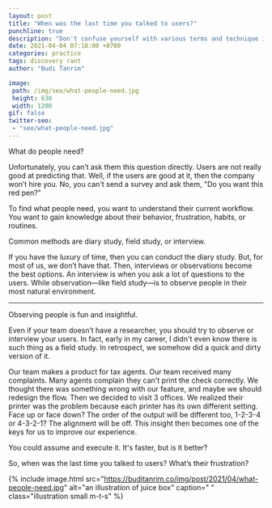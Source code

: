 ```yaml
---
layout: post
title: "When was the last time you talked to users?"
punchline: true
description: "Don't confuse yourself with various terms and technique in the industry. Always focus at your core."
date: 2021-04-04 07:18:00 +0700
categories: practice
tags: discovery rant
author: "Budi Tanrim"

image:
 path: /img/seo/what-people-need.jpg
 height: 630
 width: 1200
gif: false
twitter-seo: 
 - "seo/what-people-need.jpg"
---
```


What do people need?

Unfortunately, you can’t ask them this question directly. Users are not really good at predicting that. Well, if the users are good at it, then the company won’t hire you. No, you can't send a survey and ask them, "Do you want this red pen?"

To find what people need, you want to understand their current workflow. You want to gain knowledge about their behavior, frustration, habits, or routines.

Common methods are diary study, field study, or interview.

If you have the luxury of time, then you can conduct the diary study. But, for most of us, we don’t have that. Then, interviews or observations become the best options. An interview is when you ask a lot of questions to the users. While observation—like field study—is to observe people in their most natural environment.

---

Observing people is fun and insightful. 

Even if your team doesn’t have a researcher, you should try to observe or interview your users. In fact, early in my career, I didn't even know there is such thing as a field study. In retrospect, we somehow did a quick and dirty version of it.

Our team makes a product for tax agents. Our team received many complaints. Many agents complain they can't print the check correctly. We thought there was something wrong with our feature, and maybe we should redesign the flow. Then we decided to visit 3 offices. We realized their printer was the problem because each printer has its own different setting. Face up or face down? The order of the output will be different too, 1-2-3-4 or 4-3-2-1? The alignment will be off. This insight then becomes one of the keys for us to improve our experience.

You could assume and execute it. It's faster, but is it better?

So, when was the last time you talked to users? What’s their frustration?


{% include image.html 
src="https://buditanrim.co/img/post/2021/04/what-people-need.jpg" 
alt="an illustration of juice box" 
caption=" "
class="illustration small m-t-s" %}


